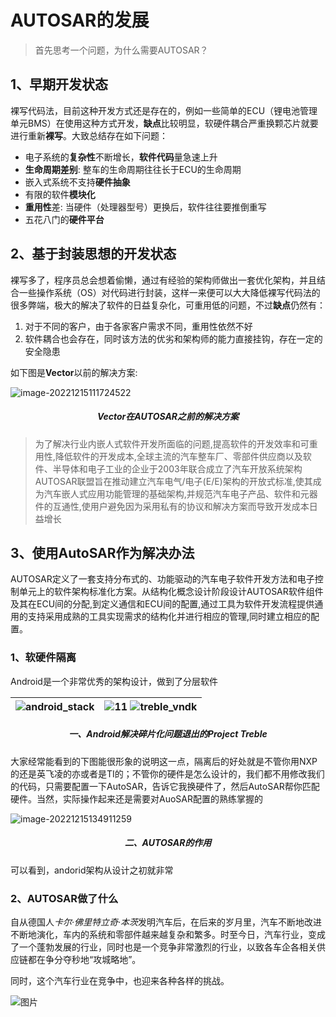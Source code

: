 # AUTOSAR的发展

> 首先思考一个问题，为什么需要AUTOSAR？



## 1、早期开发状态

裸写代码法，目前这种开发方式还是存在的，例如一些简单的ECU（锂电池管理单元BMS）在使用这种方式开发，**缺点**比较明显，软硬件耦合严重换颗芯片就要进行重新**裸写**。大致总结存在如下问题：

- 电子系统的**复杂性**不断增长，**软件代码**量急速上升
- **生命周期差别**: 整车的生命周期往往长于ECU的生命周期
- 嵌入式系统不支持**硬件抽象**
- 有限的软件**模块化**
- **重用性**差: 当硬件（处理器型号）更换后，软件往往要推倒重写
- 五花八门的**硬件平台**

## 2、基于封装思想的开发状态

裸写多了，程序员总会想着偷懒，通过有经验的架构师做出一套优化架构，并且结合一些操作系统（OS）对代码进行封装，这样一来便可以大大降低裸写代码法的很多弊端，极大的解决了软件的日益复杂化，可重用低的问题，不过**缺点**仍然有：

1. 对于不同的客户，由于各家客户需求不同，重用性依然不好
2. 软件耦合也会存在，同时该方法的优劣和架构师的能力直接挂钩，存在一定的安全隐患

如下图是**Vector**以前的解决方案:

![image-20221215111724522](https://imgs-1251682926.cos.ap-shanghai.myqcloud.com/autosar/202212151117585.png)

<h5 align="center">Vector在AUTOSAR之前的解决方案</h5>





> 为了解决行业内嵌人式软件开发所面临的问题,提高软件的开发效率和可重用性,降低软件的开发成本,全球主流的汽车整车厂、零部件供应商以及软件、半导体和电子工业的企业于2003年联合成立了汽车开放系统架构AUTOSAR联盟旨在推动建立汽车电气/电子(E/E)架构的开放式标准,使其成为汽车嵌人式应用功能管理的基础架构,并规范汽车电子产品、软件和元器件的互通性,使用户避免因为采用私有的协议和解决方案而导致开发成本日益增长



## 3、使用AutoSAR作为解决办法

AUTOSAR定义了一套支持分布式的、功能驱动的汽车电子软件开发方法和电子控制单元上的软件架构标准化方案。从结构化概念设计阶段设计AUTOSAR软件组件及其在ECU间的分配,到定义通信和ECU间的配置,通过工具为软件开发流程提供通用的支持采用成熟的工具实现需求的结构化并进行相应的管理,同时建立相应的配置。



### 1、软硬件隔离

Android是一个非常优秀的架构设计，做到了分层软件

| ![android_stack](https://imgs-1251682926.cos.ap-shanghai.myqcloud.com/autosar/202212151349681.png) |![11](https://imgs-1251682926.cos.ap-shanghai.myqcloud.com/autosar/202212151327296.jpg) ![treble_vndk](https://imgs-1251682926.cos.ap-shanghai.myqcloud.com/autosar/202212151326322.png) |
| ------------------------------------------------------------ | ------------------------------------------------------------ |

<h5 align="center">一、Android解决碎片化问题退出的Project Treble</h5>

大家经常能看到的下图能很形象的说明这一点，隔离后的好处就是不管你用NXP的还是英飞凌的亦或者是TI的；不管你的硬件是怎么设计的，我们都不用修改我们的代码，只需要配置一下AutoSAR，告诉它我换硬件了，然后AutoSAR帮你匹配硬件。当然，实际操作起来还是需要对AuoSAR配置的熟练掌握的

![image-20221215134911259](https://imgs-1251682926.cos.ap-shanghai.myqcloud.com/autosar/202212151349298.png)

<h5 align="center">二、AUTOSAR的作用</h5>





可以看到，andorid架构从设计之初就非常



### 2、AUTOSAR做了什么

自从德国人*卡尔·佛里特立奇·本茨*发明汽车后，在后来的岁月里，汽车不断地改进不断地演化，车内的系统和零部件越来越复杂和繁多。时至今日，汽车行业，变成了一个蓬勃发展的行业，同时也是一个竞争非常激烈的行业，以致各车企各相关供应链都在争分夺秒地“攻城略地”。

同时，这个汽车行业在竞争中，也迎来各种各样的挑战。

![图片](https://imgs-1251682926.cos.ap-shanghai.myqcloud.com/autosar/202212191105333.png)
